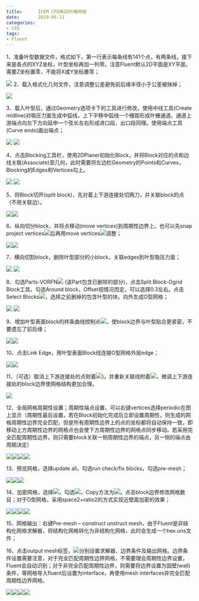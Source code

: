 ```yaml
---
title:      ICEM CFD画2D叶栅网格
date:       2019-05-11
categories:
- CFD
tags:
- Fluent
---
```




1、准备叶型数据文件，格式如下，第一行表示每条线有141个点，有两条线，接下来是各点的XYZ坐标，叶型坐标再加一列零。注意Fluent默认2D平面是XY平面，需要Z坐标置零，不能将X或Y坐标置零；

![](http://ww1.sinaimg.cn/large/71717971gy1g2xn6ild1jj20fh089t8y.jpg)
2、载入格式化几何文件，注意调整公差避免前后缘半径小于公差被抹掉；

![](http://ww1.sinaimg.cn/large/71717971gy1g2xn6inajfj209l0cawev.jpg)

3、载入叶型后，通过Geometry选项卡下的工具进行修改，使用中线工具(Create midline)对吸压力面生成中弧线，上下平移中弧线一个栅距形成叶栅通道。通道上游端点向左下方向延申一个弦长左右形成进口段，出口段同理。使用端点工具(Curve ends)画出端点；

![](http://ww1.sinaimg.cn/large/71717971gy1g2xn6iru4cj20b20c4jsf.jpg)
![](http://ww1.sinaimg.cn/large/71717971gy1g2xn6ilmmwj20gv0eajro.jpg)

4、点击Blocking工具栏，使用2DPlaner初始化Block，并将Block对应的点和边线关联(Associate)至几何，此时需要将左边栏Geometry的Points和Curves，Blocking的Edges和Vertices勾上。

![](http://ww1.sinaimg.cn/large/71717971gy1g2xn6j4tj9j20ko0hewf1.jpg)
![](http://ww1.sinaimg.cn/large/71717971gy1g2xn6j7qaij20ez0cfq3h.jpg)

5、将Block切开(split block)，先对着上下游连接处切两刀，并关联block的点（不用关联边）。

![](http://ww1.sinaimg.cn/large/71717971gy1g2xn6jf9jxj20cv0bdjrz.jpg)![](http://ww1.sinaimg.cn/large/71717971gy1g2xn6jivnpj20b70ag0t1.jpg)

6、纵向切分block，并将点移动(move vertices)到周期性边界上。也可以先snap project vertices![](http://ww1.sinaimg.cn/large/71717971gy1g2xn6jlnvvj201a01a3yb.jpg)后再用move vertices![](http://ww1.sinaimg.cn/large/71717971gy1g2xn6jrksrj201a01at8h.jpg)调整；

![](http://ww1.sinaimg.cn/large/71717971gy1g2xn6kdl5aj20dt0cfq3g.jpg)![](http://ww1.sinaimg.cn/large/71717971gy1g2xn6kb94jj20j10gwt9l.jpg)

7、横向切割block，删除叶型部分的小block，关联edges到叶型吸压力面；

![](http://ww1.sinaimg.cn/large/71717971gy1g2xn6kgbcmj20ha0erdgw.jpg)
![](http://ww1.sinaimg.cn/large/71717971gy1g2xn6l1c3zj20fk0dfgn5.jpg)

8、勾选Parts-VORFN![](http://ww1.sinaimg.cn/large/71717971gy1g2xn6kphq7j202k00na9t.jpg) (该Part包含已删除的部分)，点击Split Block-Ogrid Block工具，勾选Around block，Offset视情况而定，可以选择0.3左右。点击Select Blocks![](http://ww1.sinaimg.cn/large/71717971gy1g2xn6ku81bj200x00xmwx.jpg)，选择之前删掉的包含叶型的块，向外生成O型网格；

![](http://ww1.sinaimg.cn/large/71717971gy1g2xn6l819qj20bo0bxwex.jpg)
![](http://ww1.sinaimg.cn/large/71717971gy1g2xn6ln9e7j20em0ev75u.jpg)

9、增加叶型表面block的样条曲线控制点![](http://ww1.sinaimg.cn/large/71717971gy1g2xn6lb21hj201a01a0si.jpg)，使block边界与叶型贴合更紧密，不要遗忘了前后缘；

![](http://ww1.sinaimg.cn/large/71717971gy1g2xn6m1egvj20br0e70te.jpg)![](http://ww1.sinaimg.cn/large/71717971gy1g2xn6ltuauj20dn0at0sy.jpg)

10、点击Link Edge，用叶型表面Block线连接O型网格外层edge；

![](http://ww1.sinaimg.cn/large/71717971gy1g2xn6mc9cxj20bo0bxgm7.jpg)![](http://ww1.sinaimg.cn/large/71717971gy1g2xn6mj9cjj20kn0gfjs8.jpg)

11、（可选）取消上下游连接处的点附着![](http://ww1.sinaimg.cn/large/71717971gy1g2xn6mfmyxj201a01awea.jpg))，并重新关联线附着![](http://ww1.sinaimg.cn/large/71717971gy1g2xn6mpl3fj201a01amwy.jpg)，微调上下游连接处的block边界使网格结构更加合理。

![](http://ww1.sinaimg.cn/large/71717971gy1g2xn6n71ufj20jc0goq4d.jpg)

12、全局网格周期性设置；周期性端点设置，可以右键vertices选择periodic在图上显示（周期性最后设置，若在Block初始化完成后立即设置周期性，则生成的网格周期性边界完全匹配，但是所有周期性边界上的点的坐标都将自动保持一致，即移动上方周期性边界的网格点也会使下方周期性边界的网格点同步移动。若采用完全匹配周期性边界，则只需要block关联一侧周期性边界的端点，另一侧的端点由周期决定）

![](http://ww1.sinaimg.cn/large/71717971gy1g2xn6ndcs9j20bo0bxq3t.jpg)![](http://ww1.sinaimg.cn/large/71717971gy1g2xn6niu20j20bo0cct9i.jpg)![](http://ww1.sinaimg.cn/large/71717971gy1g2xn6nl8unj20b20bijrt.jpg)![](http://ww1.sinaimg.cn/large/71717971gy1g2xn6o2bouj20gh0e2wfp.jpg)

13、预览网格，选择update all，勾选run check/fix blocks，勾选pre-mesh；

 

![](http://ww1.sinaimg.cn/large/71717971gy1g2xn6o4si5j20bo0bxaaq.jpg)![](http://ww1.sinaimg.cn/large/71717971gy1g2xn6o6z6mj20b20bx74s.jpg)![](http://ww1.sinaimg.cn/large/71717971gy1g2xn6opofnj20h80f341h.jpg)

14、加密网格，选择![](http://ww1.sinaimg.cn/large/71717971gy1g2xn6ohvmtj201a01aa9t.jpg)，勾选![](http://ww1.sinaimg.cn/large/71717971gy1g2xn6oioxhj203r00sjr5.jpg)，Copy方法为![](http://ww1.sinaimg.cn/large/71717971gy1g2xn6p0gnij20ai01wq2r.jpg)，点击block边界修改网格数目；对于O型网格，采用space2+ratio2的方式实现近壁面加密的效果；

![](http://ww1.sinaimg.cn/large/71717971gy1g2xn6p6mxaj20bo0bxaao.jpg)![](http://ww1.sinaimg.cn/large/71717971gy1g2xn6pejzlj20h30epmye.jpg)![](http://ww1.sinaimg.cn/large/71717971gy1g2xn6qetk8j20jh0gfdl6.jpg)![](http://ww1.sinaimg.cn/large/71717971gy1g2xn6puymaj20iv0g441d.jpg)

15、网格输出：右键Pre-mesh – construct unstruct mesh，由于Fluent是非结构化网格求解器，将结构化网格转化为非结构化网格，此时会生成一个hex.uns文件；

16、点击output mesh标签，![](http://ww1.sinaimg.cn/large/71717971gy1g2xn6pzd55j203300sdfm.jpg)分别设置求解器、边界条件及输出网格。边界条件设置需要注意，对于完全匹配周期性边界网格，不需要理会周期性边界设置，Fluent会自动识别；对于非完全匹配周期性边界，则需要将边界设置为固壁(wall)条件，等网格导入fluent后设置为interface，再使用mesh interfaces非完全匹配周期性边界网格。

![](http://ww1.sinaimg.cn/large/71717971gy1g2xn6q92moj205q057t8o.jpg)![](http://ww1.sinaimg.cn/large/71717971gy1g2xn6qfzraj203s03pglg.jpg)![](http://ww1.sinaimg.cn/large/71717971gy1g2xn6qmeejj204q03tjr9.jpg)![](http://ww1.sinaimg.cn/large/71717971gy1g2xn6r4ti6j20py0h5js1.jpg)